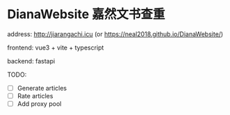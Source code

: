 # DianaWebsite 嘉然文书查重

address: http://jiarangachi.icu (or https://neal2018.github.io/DianaWebsite/)

frontend: vue3 + vite + typescript

backend: fastapi

TODO:

- [ ] Generate articles
- [ ] Rate articles
- [ ] Add proxy pool
